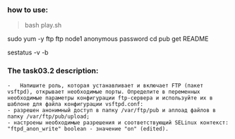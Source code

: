 ### how to use:

> bash play.sh

sudo yum -y ftp
ftp node1
anonymous
password
cd pub
get README

sestatus -v -b

### The task03.2 description: 
    - 	Напишите роль, которая устанавливает и включает FTP (пакет vsftpd), открывает необходимые порты. Определите в переменных необходимые параметры конфигурации ftp-сервера и используйте их в шаблоне для файла конфигурации vsftpd.conf:
    - разрешен анонимный доступ в папку /var/ftp/pub и аплоад файлов в папку /var/ftp/pub/upload;
    - настроены необходимые разрешения и соответствующий SELinux контекст: "ftpd_anon_write" boolean - значение "on" (edited).

